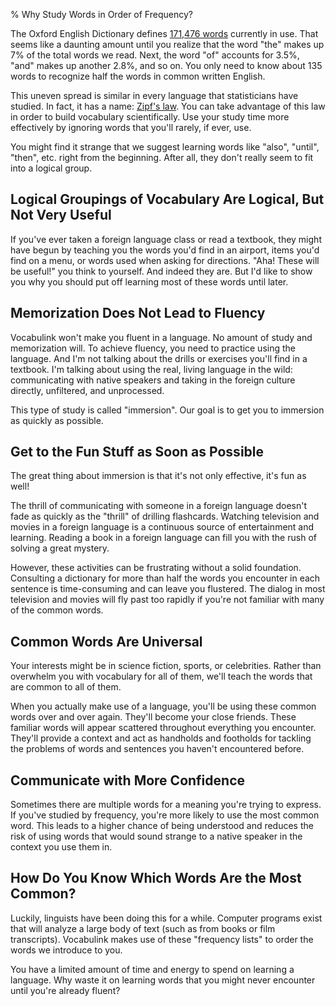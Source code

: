 % Why Study Words in Order of Frequency?
<!-- section: main -->

The Oxford English Dictionary defines [171,476 words](http://www.oxforddictionaries.com/page/93) currently in use. That seems like a daunting amount until you realize that the word "the" makes up 7% of the total words we read. Next, the word "of" accounts for 3.5%, "and" makes up another 2.8%, and so on. You only need to know about 135 words to recognize half the words in common written English.

This uneven spread is similar in every language that statisticians have studied. In fact, it has a name: [Zipf's law](http://en.wikipedia.org/wiki/Zipf%27s_law). You can take advantage of this law in order to build vocabulary scientifically. Use your study time more effectively by ignoring words that you'll rarely, if ever, use.

You might find it strange that we suggest learning words like "also", "until", "then", etc. right from the beginning. After all, they don't really seem to fit into a logical group.

## Logical Groupings of Vocabulary Are Logical, But Not Very Useful

If you've ever taken a foreign language class or read a textbook, they might have begun by teaching you the words you'd find in an airport, items you'd find on a menu, or words used when asking for directions. "Aha! These will be useful!" you think to yourself. And indeed they are. But I'd like to show you why you should put off learning most of these words until later.

<!-- Why should you learn all the animal names? Are you a veterinarian? What about all of the names for items you'd find in a classroom? Will you be attending or teaching a class in a foreign country? -->

## Memorization Does Not Lead to Fluency

Vocabulink won't make you fluent in a language. No amount of study and memorization will. To achieve fluency, you need to practice using the language. And I'm not talking about the drills or exercises you'll find in a textbook. I'm talking about using the real, living language in the wild: communicating with native speakers and taking in the foreign culture directly, unfiltered, and unprocessed.

This type of study is called "immersion". Our goal is to get you to immersion as quickly as possible.

## Get to the Fun Stuff as Soon as Possible

The great thing about immersion is that it's not only effective, it's fun as well!

The thrill of communicating with someone in a foreign language doesn't fade as quickly as the "thrill" of drilling flashcards. Watching television and movies in a foreign language is a continuous source of entertainment and learning. Reading a book in a foreign language can fill you with the rush of solving a great mystery.

However, these activities can be frustrating without a solid foundation. Consulting a dictionary for more than half the words you encounter in each sentence is time-consuming and can leave you flustered. The dialog in most television and movies will fly past too rapidly if you're not familiar with many of the common words.

## Common Words Are Universal

Your interests might be in science fiction, sports, or celebrities. Rather than overwhelm you with vocabulary for all of them, we'll teach the words that are common to all of them.

When you actually make use of a language, you'll be using these common words over and over again. They'll become your close friends. These familiar words will appear scattered throughout everything you encounter. They'll provide a context and act as handholds and footholds for tackling the problems of words and sentences you haven't encountered before.

## Communicate with More Confidence

Sometimes there are multiple words for a meaning you're trying to express. If you've studied by frequency, you're more likely to use the most common word. This leads to a higher chance of being understood and reduces the risk of using words that would sound strange to a native speaker in the context you use them in.

## How Do You Know Which Words Are the Most Common?

Luckily, linguists have been doing this for a while. Computer programs exist that will analyze a large body of text (such as from books or film transcripts). Vocabulink makes use of these "frequency lists" to order the words we introduce to you.

You have a limited amount of time and energy to spend on learning a language. Why waste it on learning words that you might never encounter until you're already fluent?
